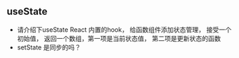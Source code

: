 ## useState
- 请介绍下useState
  React 内置的hook， 给函数组件添加状态管理，
  接受一个初始值， 返回一个数组，第一项是当前状态值， 第二项是更新状态的函数
- setState 是同步的吗？

